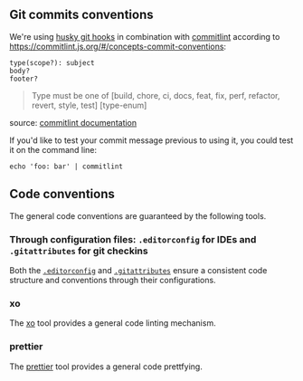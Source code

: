 <!--
SPDX-FileCopyrightText: 2025 DB Systel GmbH

SPDX-License-Identifier: Apache-2.0
-->

## Git commits conventions

We're using [husky git hooks](https://www.npmjs.com/husky) in combination with [commitlint](https://www.npmjs.com/package/@commitlint/cli) according to <https://commitlint.js.org/#/concepts-commit-conventions>:

```text
type(scope?): subject
body?
footer?
```

> Type must be one of [build, chore, ci, docs, feat, fix, perf, refactor, revert, style, test] [type-enum]

source: [commitlint documentation](https://commitlint.js.org/#/?id=test)

If you'd like to test your commit message previous to using it, you could test it on the command line:

```terminal
echo 'foo: bar' | commitlint
```

## Code conventions

The general code conventions are guaranteed by the following tools.

### Through configuration files: `.editorconfig` for IDEs and `.gitattributes` for git checkins

Both the [`.editorconfig`](https://editorconfig.org/) and [`.gitattributes`](https://dev.to/deadlybyte/please-add-gitattributes-to-your-git-repository-1jld) ensure a consistent code structure and conventions through their configurations.

### xo

The [xo](https://github.com/db-ui/core/blob/main/docs/adr/linting-xo.adoc) tool provides a general code linting mechanism.

### prettier

The [prettier](https://github.com/db-ui/core/blob/main/docs/adr/code_style_formatter-prettier.adoc) tool provides a general code prettfying.
